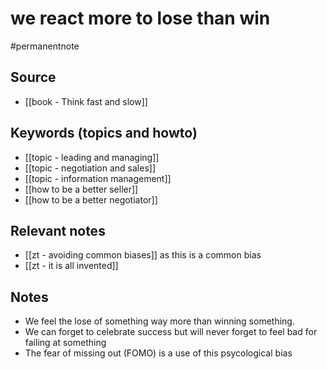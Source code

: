 # we react more to lose than win

#permanentnote

## Source
- [[book - Think fast and slow]]

## Keywords (topics and howto)
- [[topic - leading and managing]]
- [[topic - negotiation and sales]]
- [[topic - information management]]
- [[how to be a better seller]]
- [[how to be a better negotiator]]
## Relevant notes
- [[zt - avoiding common biases]] as this is a common bias
- [[zt - it is all invented]]

## Notes
- We feel the lose of something way more than winning something. 
- We can forget to celebrate success but will never forget to feel bad for failing at something
- The fear of missing out (FOMO) is a use of this psycological bias